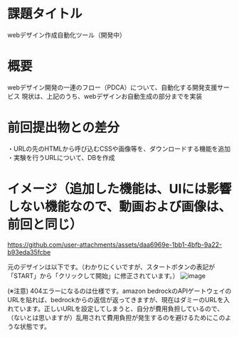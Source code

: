 # 課題タイトル
webデザイン作成自動化ツール（開発中）

# 概要
webデザイン開発の一連のフロー（PDCA）について、自動化する開発支援サービス
現状は、上記のうち、webデザインお自動生成の部分までを実装

# 前回提出物との差分
・URLの先のHTMLから呼び込むCSSや画像等を、ダウンロードする機能を追加
・実験を行うURLについて、DBを作成

# イメージ（追加した機能は、UIには影響しない機能なので、動画および画像は、前回と同じ）
https://github.com/user-attachments/assets/daa6969e-1bb1-4bfb-9a22-b93eda35fcbe



元のデザインは以下です。（わかりにくいですが、スタートボタンの表記が「START」から「クリックして開始」に修正されています。）
![image](https://github.com/user-attachments/assets/bdfc12ec-d554-44ca-bba7-66ea99b281d8)


(※注意)
404エラーになるのは仕様です。amazon bedrockのAPIゲートウェイのURLを貼れば、bedrockからの返信が返ってきますが、現在はダミーのURLを入れています。正しいURLを設定してしまうと、自分が費用負担しているので、（ないとは思いますが）乱用されて費用負担が発生するのを避けるためにこのような状態です。
